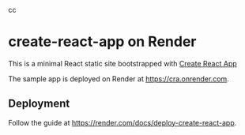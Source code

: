 cc



# create-react-app on Render

This is a minimal React static site bootstrapped with [Create React App](https://github.com/facebook/create-react-app)

The sample app is deployed on Render at https://cra.onrender.com.

## Deployment

Follow the guide at https://render.com/docs/deploy-create-react-app.
